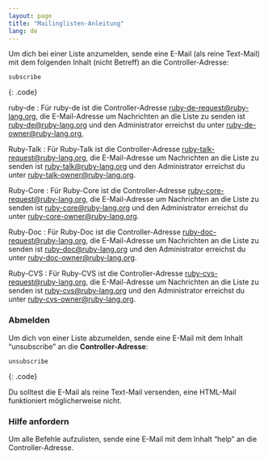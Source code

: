 ```yaml
---
layout: page
title: "Mailinglisten-Anleitung"
lang: de
---
```


Um dich bei einer Liste anzumelden, sende eine E-Mail (als reine Text-Mail)
mit dem folgenden Inhalt (nicht Betreff) an die Controller-Adresse:

    subscribe
{: .code}

ruby-de
: Für ruby-de ist die Controller-Adresse
  [ruby-de-request@ruby-lang.org](mailto:ruby-de-request@ruby-lang.org), die
  E-Mail-Adresse um Nachrichten an die Liste zu senden ist
  [ruby-de@ruby-lang.org](mailto:ruby-de@ruby-lang.org) und den
  Administrator erreichst du unter
  [ruby-de-owner@ruby-lang.org](mailto:ruby-de-owner@ruby-lang.org),

Ruby-Talk
: Für Ruby-Talk ist die Controller-Adresse
  [ruby-talk-request@ruby-lang.org](mailto:ruby-talk-request@ruby-lang.org), die
  E-Mail-Adresse um Nachrichten an die Liste zu senden ist
  [ruby-talk@ruby-lang.org](mailto:ruby-talk@ruby-lang.org) und den
  Administrator erreichst du unter
  [ruby-talk-owner@ruby-lang.org](mailto:ruby-talk-owner@ruby-lang.org).

Ruby-Core
: Für Ruby-Core ist die Controller-Adresse
  [ruby-core-request@ruby-lang.org](mailto:ruby-core-request@ruby-lang.org), die
  E-Mail-Adresse um Nachrichten an die Liste zu senden ist
  [ruby-core@ruby-lang.org](mailto:ruby-core@ruby-lang.org) und den
  Administrator erreichst du unter
  [ruby-core-owner@ruby-lang.org](mailto:ruby-core-owner@ruby-lang.org).

Ruby-Doc
: Für Ruby-Doc ist die Controller-Adresse
  [ruby-doc-request@ruby-lang.org](mailto:ruby-doc-request@ruby-lang.org), die
  E-Mail-Adresse um Nachrichten an die Liste zu senden ist
  [ruby-doc@ruby-lang.org](mailto:ruby-doc@ruby-lang.org) und den
  Administrator erreichst du unter
  [ruby-doc-owner@ruby-lang.org](mailto:ruby-doc-owner@ruby-lang.org).

Ruby-CVS
: Für Ruby-CVS ist die Controller-Adresse
  [ruby-cvs-request@ruby-lang.org](mailto:ruby-cvs-request@ruby-lang.org), die
  E-Mail-Adresse um Nachrichten an die Liste zu senden ist
  [ruby-cvs@ruby-lang.org](mailto:ruby-cvs@ruby-lang.org) und den
  Administrator erreichst du unter
  [ruby-cvs-owner@ruby-lang.org](mailto:ruby-cvs-owner@ruby-lang.org).

### Abmelden

Um dich von einer Liste abzumelden, sende eine E-Mail mit
dem Inhalt “unsubscribe” an die **Controller-Adresse**:

    unsubscribe
{: .code}

Du solltest die E-Mail als reine Text-Mail versenden, eine HTML-Mail
funktioniert möglicherweise nicht.

### Hilfe anfordern

Um alle Befehle aufzulisten, sende eine E-Mail mit dem Inhalt “help”
an die Controller-Adresse.
